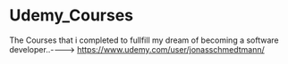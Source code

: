# Udemy_Courses

The Courses that i completed to fullfill my dream of becoming a software developer..----> https://www.udemy.com/user/jonasschmedtmann/
